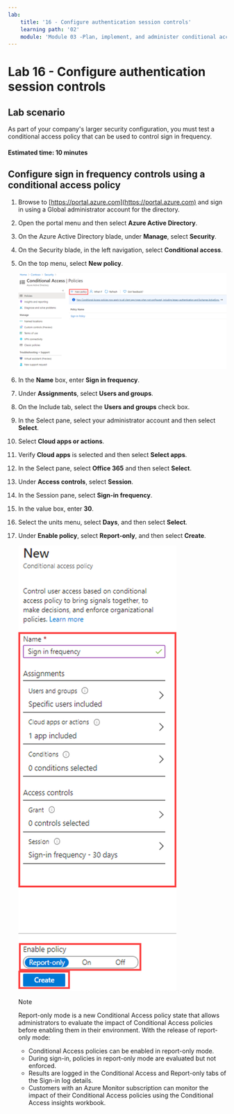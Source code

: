 ```yaml
---
lab:
    title: '16 - Configure authentication session controls'
    learning path: '02'
    module: 'Module 03 -Plan, implement, and administer conditional access'
---
```


# Lab 16 - Configure authentication session controls

## Lab scenario

As part of your company's larger security configuration, you must test a conditional access policy that can be used to control sign in frequency.

#### Estimated time: 10 minutes

## Configure sign in frequency controls using a conditional access policy

1. Browse to [https://portal.azure.com](https://portal.azure.com) and sign in using a Global administrator account for the directory.

1. Open the portal menu and then select **Azure Active Directory**.

1. On the Azure Active Directory blade, under **Manage**, select **Security**.

1. On the Security blade, in the left navigation, select **Conditional access**.

1. On the top menu, select **New policy**.

    ![Screen image displaying the Conditional Access blade with New policy highlighted](./media/lp2-mod1-conditional-access-new-policy.png)

1. In the **Name** box, enter **Sign in frequency**.

1. Under **Assignments**, select **Users and groups**.

1. On the Include tab, select the **Users and groups** check box.

1. In the Select pane, select your administrator account and then select **Select**.

1. Select **Cloud apps or actions**.

1. Verify **Cloud apps** is selected and then select **Select apps**.

1. In the Select pane, select **Office 365** and then select **Select**.

1. Under **Access controls**, select **Session**.

1. In the Session pane, select **Sign-in frequency**.

1. In the value box, enter **30**.

1. Select the units menu, select **Days**, and then select **Select**.

1. Under **Enable policy**, select **Report-only**, and then select **Create**.

    ![Screen image displaying a new conditional access policy with policy settings highlighted](./media/lp2-mod3-create-session-conditional-access-policy.png)

    >[!NOTE]
    >Report-only mode is a new Conditional Access policy state that allows administrators to evaluate the impact of Conditional Access policies before enabling them in their environment. With the release of report-only mode:
    >
    >- Conditional Access policies can be enabled in report-only mode.
    >- During sign-in, policies in report-only mode are evaluated but not enforced.
    >- Results are logged in the Conditional Access and Report-only tabs of the Sign-in log details.
    >- Customers with an Azure Monitor subscription can monitor the impact of their Conditional Access policies using the Conditional Access insights workbook.
